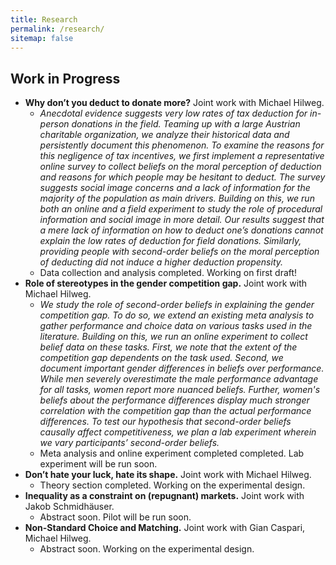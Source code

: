 ```yaml
---
title: Research
permalink: /research/
sitemap: false
---
```


<!-- ## Published Work

- Paper 1: Description of paper 1.
- Paper 2: Description of paper 2. -->

## Work in Progress
- **Why don’t you deduct to donate more?** Joint work with Michael Hilweg.
    - *Anecdotal evidence suggests very low rates of tax deduction for in-person donations in the field. Teaming up with a large Austrian charitable organization, we analyze their historical data and persistently document this phenomenon. To examine the reasons for this negligence of tax incentives, we first implement a representative online survey to collect beliefs on the moral perception of deduction and reasons for which people may be hesitant to deduct. The survey suggests social image concerns and a lack of information for the majority of the population as main drivers. Building on this, we run both an online and a field experiment to study the role of procedural information and social image in more detail. Our results suggest that a mere lack of information on how to deduct one’s donations cannot explain the low rates of deduction for field donations. Similarly, providing people with second-order beliefs on the moral perception of deducting did not induce a higher deduction propensity.*
    - Data collection and analysis completed. Working on first draft!
- **Role of stereotypes in the gender competition gap.** Joint work with Michael Hilweg.
    - *We study the role of second-order beliefs in explaining the gender competition gap. To do so, we extend an existing meta analysis to gather performance and choice data on various tasks used in the literature. Building on this, we run an online experiment to collect belief data on these tasks. First, we note that the extent of the competition gap dependents on the task used. Second, we document important gender differences in beliefs over performance.  While men severely overestimate the male performance advantage for all tasks, women report more nuanced beliefs. Further, women's beliefs about the performance differences display much stronger correlation with the competition gap than the actual performance differences. To test our hypothesis that second-order beliefs causally affect competitiveness, we plan a lab experiment wherein we vary participants’ second-order beliefs.*
    - Meta analysis and online experiment completed completed. Lab experiment will be run soon.
-  **Don’t hate your luck, hate its shape.** Joint work with Michael Hilweg.
    - Theory section completed. Working on the experimental design.
-  **Inequality as a constraint on (repugnant) markets.** Joint work with Jakob Schmidhäuser.
    - Abstract soon. Pilot will be run soon. 
- **Non-Standard Choice and Matching.** Joint work with Gian Caspari, Michael Hilweg.
    - Abstract soon. Working on the experimental design.
    
